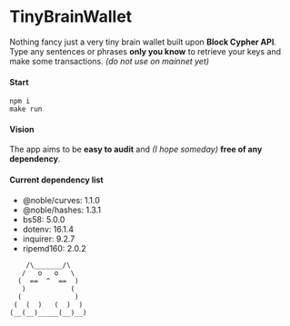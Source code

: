 # TinyBrainWallet
Nothing fancy just a very tiny brain wallet built upon **Block Cypher API**. 
Type any sentences or phrases **only you know** to retrieve your keys and make some transactions. *(do not use on mainnet yet)*

#### Start
```
npm i
make run
```
#### Vision
The app aims to be **easy to audit** and *(I hope someday)* **free of any dependency**.

#### Current dependency list
- @noble/curves: 1.1.0
- @noble/hashes: 1.3.1
- bs58: 5.0.0
- dotenv: 16.1.4
- inquirer: 9.2.7
- ripemd160: 2.0.2

```
    /\_______/\
   /   o   o   \
  (  ==  ^  ==  )
   )           (
  (             )
 (  (  )   (  )  )
(__(__)_____(__)__)
```
